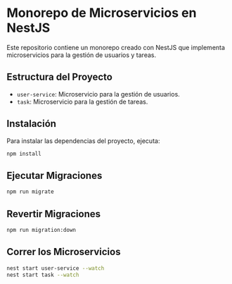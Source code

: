 # Monorepo de Microservicios en NestJS

Este repositorio contiene un monorepo creado con NestJS que implementa microservicios para la gestión de usuarios y tareas.

## Estructura del Proyecto

- `user-service`: Microservicio para la gestión de usuarios.
- `task`: Microservicio para la gestión de tareas.

## Instalación

Para instalar las dependencias del proyecto, ejecuta:

```bash
npm install
```

## Ejecutar Migraciones
```bash
npm run migrate
```

## Revertir Migraciones
```bash
npm run migration:down
```

## Correr los Microservicios

```bash
nest start user-service --watch
nest start task --watch


```

